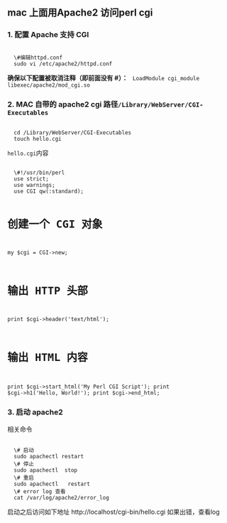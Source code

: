 ## mac 上面用Apache2 访问perl cgi

### 1. 配置 Apache 支持 CGI

<Code language="sh">
  \#编辑httpd.conf
  sudo vi /etc/apache2/httpd.conf
</Code>

**确保以下配置被取消注释（即前面没有 #）：**
<Code language="sh">
  LoadModule cgi_module libexec/apache2/mod_cgi.so
</Code>

### 2. MAC 自带的 apache2 cgi 路径`/Library/WebServer/CGI-Executables`

<Code language="sh">
  cd /Library/WebServer/CGI-Executables
  touch hello.cgi
</Code>

`hello.cgi`内容

<Code language="perl">
  \#!/usr/bin/perl
  use strict;
  use warnings;
  use CGI qw(:standard);

  # 创建一个 CGI 对象
  my $cgi = CGI->new;

  # 输出 HTTP 头部
  print $cgi->header('text/html');

  # 输出 HTML 内容
  print $cgi->start_html('My Perl CGI Script');
  print $cgi->h1('Hello, World!');
  print $cgi->end_html;
</Code>

### 3. 启动 apache2 

相关命令

<Code language="sh">
  \# 启动
  sudo apachectl restart
  \# 停止
  sudo apachectl  stop
  \# 重启
  sudo apachectl   restart
  \# error log 查看
  cat /var/log/apache2/error_log
</Code>  

启动之后访问如下地址 http://localhost/cgi-bin/hello.cgi  如果出错，查看log

